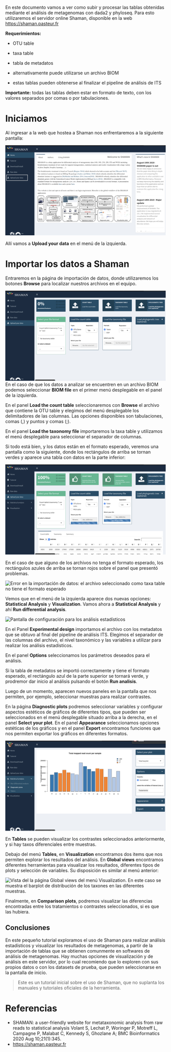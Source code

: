 En este documento vamos a ver como subir y procesar las tablas obtenidas
mediante el análisis de metagenomas con dada2 y phyloseq. Para esto
utilizaremos el servidor online Shaman, disponible en la web
<a href="https://shaman.pasteur.fr" class="uri">https://shaman.pasteur.fr</a>

**Requerimientos:**

-   OTU table  

-   taxa table  

-   tabla de metadatos

-   alternativamente puede utilizarse un archivo BIOM

-   estas tablas pueden obtenerse al finalizar el pipeline de análisis
    de ITS

**Importante:** todas las tablas deben estar en formato de texto, con
los valores separados por comas o por tabulaciones.

Iniciamos
=========

Al ingresar a la web que hostea a Shaman nos enfrentaremos a la
siguiente pantalla:

![Pantalla de inicio de Shaman](inicio.png)

Allí vamos a **Upload your data** en el menú de la izquierda.

Importar los datos a Shaman
===========================

Entraremos en la página de importación de datos, donde utilizaremos los
botones **Browse** para localizar nuestros archivos en el equipo.

![Importacion de archivos](importar%20datos.png) En el caso de que los
datos a analizar se encuentren en un archivo BIOM podemos seleccionar
**BIOM file** en el primer menú desplegable en el panel de la izquierda.

En el panel **Load the count table** seleccionaremos con **Browse** el
archivo que contiene la OTU table y elegimos del menú desplegable los
delimitadores de las columnas. Las opciones disponibles son
tabulaciones, comas (,) y puntos y comas (;).

En el panel **Load the taxonomy file** importaremos la taxa table y
utilizamos el menú desplegable para seleccionar el separador de
columnas.

Si todo está bien, y los datos están en el formato esperado, veremos una
pantalla como la siguiente, donde los rectángulos de arriba se tornan
verdes y aparece una tabla con datos en la parte inferior:

![Datos importados correctamente](datos%20importados.png)

En el caso de que alguno de los archivos no tenga el formato esperado,
los rectángulos azules de arriba se tornan rojos sobre el panel que
presentó problemas.

![Error en la importación de datos: el archivo seleccionado como taxa
table no tiene el formato esperado](mal%20importados.png)

Vemos que en el menú de la izquierda aparece dos nuevas opciones:
**Statistical Analysis** y **Visualization**. Vamos ahora a
**Statistical Analysis** y ahí **Run differential analysis**.

![Pantalla de configuración para los análisis
estadísticos](RunStatisticalAnalysis.png)

En el Panel **Experimental design** importamos el archivo con los
metadatos que se obtuvo al final del pipeline de análisis ITS. Elegimos
el separador de las columnas del archivo, el nivel taxonómico y las
variables a utilizar para realizar los análisis estadísticos.

En el panel **Options** seleccionamos los parámetros deseados para el
análisis.

Si la tabla de metadatos se importó correctamente y tiene el formato
esperado, el rectángulo azul de la parte superior se tornará verde, y
prodremor dar inicio al análisis pulsando el botón **Run analisis**.

Luego de un momento, aparecen nuevos paneles en la pantalla que nos
permiten, por ejemplo, seleccionar muestras para realizar contrastes.

En la página **Diagnostic plots** podremos seleccionar variables y
configurar aspectos estéticos de gráficos de diferentes tipos, que
pueden ser seleccionados en el menú desplegable situado arriba a la
derecha, en el panel **Select your plot**. En el panel **Appearance**
seleccionamos opciones estéticas de los gráficos y en el panel
**Export** encontramos funciones que nos permiten exportar los gráficos
en diferentes formatos.

![Pantalla para configurar y exportar gráficos](DiagnosticPlots.png)

En **Tables** se pueden visualizar los contrastes seleccionados
anteriormente, y si hay taxos diferenciales entre muestras.

Debajo del menú **Tables**, en **Visualization** encontramos dos items
que nos permiten explorar los resultados del análisis. En **Global
views** encontramos diferentes herramientas para visualizar los
resultados, diferentes tipos de plots y selección de variables. Su
disposición es similar al menú anterior:

![Vista del la página **Global views** del menú **Visualization**. En
este caso se muestra el barplot de distribución de los taxones en las
diferentes muestras.](globalviews.png)

Finalmente, en **Comparison plots**, podremos visualizar las diferencias
encontradas entre los tratamientos o contrastes seleccionados, si es que
las hubiera.

Conclusiones
------------

En este pequeño tutorial exploramos el uso de Shaman para realizar
análisis estadísticos y visualizar los resultados de metagenomas, a
partir de la importación de tablas que se obtienen comunmente en
softwares de análisis de metagenomas. Hay muchas opciones de
visualización y de análisis en este servidor, por lo cual recomiendo que
lo exploren con sus propios datos o con los datasets de prueba, que
pueden seleccionarse en la pantalla de inicio.

> Este es un tutorial inicial sobre el uso de Shaman, que no suplanta
> los manuales y tutoriales oficiales de la herramienta.

Referencias
===========

-   SHAMAN: a user-friendly website for metataxonomic analysis from raw
    reads to statistical analysis Volant S, Lechat P, Woringer P,
    Motreff L, Campagne P, Malabat C, Kennedy S, Ghozlane A; BMC
    Bioinformatics 2020 Aug 10;21(1):345.  
-   <a href="https://shaman.pasteur.fr" class="uri">https://shaman.pasteur.fr</a>
